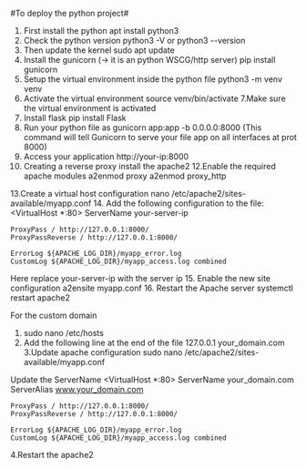 #To deploy the python project#
1. First install the python
   apt install python3
2. Check the python version 
    python3 -V or python3 --version
3. Then update the kernel
    sudo apt update
4. Install the gunicorn (-> it is an python WSCG/http server)
   pip install gunicorn 
5. Setup the virtual environment inside the python file 
    python3 -m venv venv 
6. Activate the virtual environment 
   source venv/bin/activate
7.Make sure the virtual environment is activated 
8. Install flask 
   pip install Flask
9. Run your python file as 
   gunicorn app:app -b 0.0.0.0:8000 (This command will tell Gunicorn to serve your file app on all interfaces at prot 8000)
10. Access your application 
   http://your-ip:8000
11. Creating a reverse proxy 
   install the apache2
12.Enable the required apache modules
   a2enmod proxy
   a2enmod proxy_http

13.Create a virtual host configuration 
   nano /etc/apache2/sites-available/myapp.conf
14. Add the following configuration to the file: 
<VirtualHost *:80>
    ServerName your-server-ip

    ProxyPass / http://127.0.0.1:8000/
    ProxyPassReverse / http://127.0.0.1:8000/

    ErrorLog ${APACHE_LOG_DIR}/myapp_error.log
    CustomLog ${APACHE_LOG_DIR}/myapp_access.log combined
</VirtualHost>

Here replace your-server-ip with the server ip 
15. Enable the new site configuration
    a2ensite myapp.conf
16. Restart the Apache server 
   systemctl restart apache2

For the custom domain 
1. sudo nano /etc/hosts
2. Add the following line at the end of the file 
  127.0.0.1 your_domain.com
3.Update apache configuration 
  sudo nano /etc/apache2/sites-available/myapp.conf
 
Update the ServerName
<VirtualHost *:80>
    ServerName your_domain.com
    ServerAlias www.your_domain.com

    ProxyPass / http://127.0.0.1:8000/
    ProxyPassReverse / http://127.0.0.1:8000/

    ErrorLog ${APACHE_LOG_DIR}/myapp_error.log
    CustomLog ${APACHE_LOG_DIR}/myapp_access.log combined
</VirtualHost>

4.Restart the apache2 